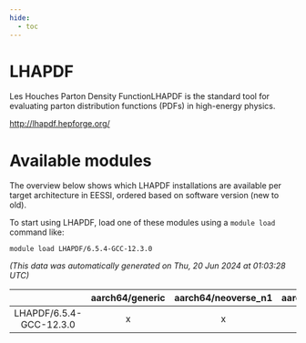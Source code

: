```yaml
---
hide:
  - toc
---
```


LHAPDF
======


Les Houches Parton Density FunctionLHAPDF is the standard tool for evaluating parton distribution functions (PDFs) in high-energy physics.

http://lhapdf.hepforge.org/
# Available modules


The overview below shows which LHAPDF installations are available per target architecture in EESSI, ordered based on software version (new to old).

To start using LHAPDF, load one of these modules using a `module load` command like:

```shell
module load LHAPDF/6.5.4-GCC-12.3.0
```

*(This data was automatically generated on Thu, 20 Jun 2024 at 01:03:28 UTC)*  

| |aarch64/generic|aarch64/neoverse_n1|aarch64/neoverse_v1|x86_64/generic|x86_64/amd/zen2|x86_64/amd/zen3|x86_64/intel/haswell|x86_64/intel/skylake_avx512|
| :---: | :---: | :---: | :---: | :---: | :---: | :---: | :---: | :---: |
|LHAPDF/6.5.4-GCC-12.3.0|x|x|x|x|x|x|x|x|
